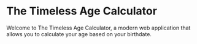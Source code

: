 # The Timeless Age Calculator
 Welcome to The Timeless Age Calculator, a modern web application that allows you to calculate your age based on your birthdate.
